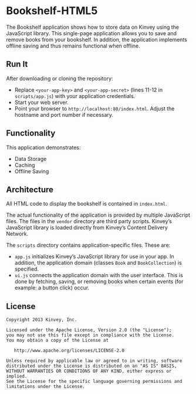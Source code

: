 # Bookshelf-HTML5

The Bookshelf application shows how to store data on Kinvey using the JavaScript library. This single-page application allows you to save and remove books from your bookshelf. In addition, the application implements offline saving and thus remains functional when offline.

## Run It
After downloading or cloning the repository:

* Replace `<your-app-key>` and `<your-app-secret>` (lines 11-12 in `scripts/app.js`) with your application credentials.
* Start your web server. 
* Point your browser to `http://localhost:80/index.html`. Adjust the hostname and port number if necessary.

## Functionality
This application demonstrates:

* Data Storage
* Caching
* Offline Saving

## Architecture
All HTML code to display the bookshelf is contained in `index.html`.

The actual functionality of the application is provided by multiple JavaScript files. The files in the `vendor` directory are third party scripts. Kinvey’s JavaScript library is loaded directly from Kinvey’s Content Delivery Network.

The `scripts` directory contains application-specific files. These are:

* `app.js` initializes Kinvey’s JavaScript library for use in your app. In addition, the application domain (classes `Book` and `BookCollection`) is specified.
* `ui.js` connects the application domain with the user interface. This is done by fetching, saving, or removing books when certain events (for example: a button click) occur.

## License

    Copyright 2013 Kinvey, Inc.

    Licensed under the Apache License, Version 2.0 (the "License");
    you may not use this file except in compliance with the License.
    You may obtain a copy of the License at

       http://www.apache.org/licenses/LICENSE-2.0

    Unless required by applicable law or agreed to in writing, software
    distributed under the License is distributed on an "AS IS" BASIS,
    WITHOUT WARRANTIES OR CONDITIONS OF ANY KIND, either express or implied.
    See the License for the specific language governing permissions and
    limitations under the License.